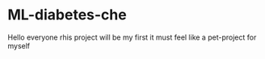 # ML-diabetes-che

Hello everyone rhis project will be my first it must feel like a pet-project for myself 
